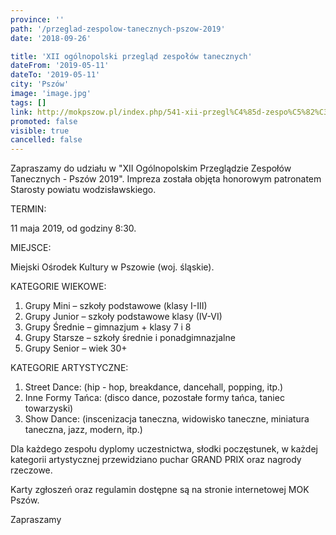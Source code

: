 ```yaml
---
province: ''
path: '/przeglad-zespolow-tanecznych-pszow-2019'
date: '2018-09-26'

title: 'XII ogólnopolski przegląd zespołów tanecznych'
dateFrom: '2019-05-11'
dateTo: '2019-05-11'
city: 'Pszów'
image: 'image.jpg'
tags: []
link: http://mokpszow.pl/index.php/541-xii-przegl%C4%85d-zespo%C5%82%C3%B3w-tanecznych-psz%C3%B3w-2019.html
promoted: false
visible: true
cancelled: false
---
```

Zapraszamy do udziału w "XII Ogólnopolskim Przeglądzie Zespołów Tanecznych - Pszów 2019". 
Impreza została objęta honorowym patronatem Starosty powiatu wodzisławskiego. 

TERMIN:

11 maja 2019, od godziny 8:30.

MIEJSCE:
 
Miejski Ośrodek Kultury w Pszowie (woj. śląskie).

KATEGORIE WIEKOWE: 
1. Grupy Mini – szkoły podstawowe (klasy I-III)
2. Grupy Junior – szkoły podstawowe klasy (IV-VI)
3. Grupy Średnie – gimnazjum + klasy 7 i 8
4. Grupy Starsze – szkoły średnie i ponadgimnazjalne 
5. Grupy Senior – wiek 30+

KATEGORIE ARTYSTYCZNE: 

1. Street Dance: (hip - hop, breakdance, dancehall, popping, itp.)
2. Inne Formy Tańca: (disco dance, pozostałe formy tańca, taniec towarzyski)
3. Show Dance: (inscenizacja taneczna, widowisko taneczne, miniatura taneczna, jazz, modern, itp.)

Dla każdego zespołu dyplomy uczestnictwa, słodki poczęstunek, w każdej kategorii artystycznej przewidziano puchar GRAND PRIX oraz nagrody rzeczowe.

Karty zgłoszeń oraz regulamin dostępne są na stronie internetowej MOK Pszów. 

Zapraszamy